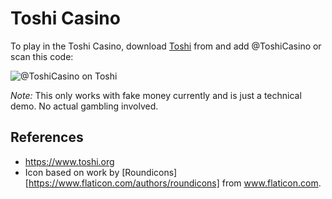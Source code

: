 # Toshi Casino

To play in the Toshi Casino, download [Toshi](https://www.toshi.org/) from  and add @ToshiCasino or scan this code:

![@ToshiCasino on Toshi](https://github.com/ArneZsng/toshi-lottery/raw/master/attachments/toshi_casino_qr.png)

*Note:* This only works with fake money currently and is just a technical demo. No actual gambling involved.

## References

* https://www.toshi.org
* Icon based on work by [Roundicons][https://www.flaticon.com/authors/roundicons] from www.flaticon.com.
